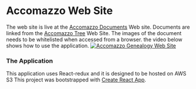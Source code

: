# Accomazzo Web Site
The web site is live at the [Accomazzo Documents](https://accomazzo-app.s3.amazonaws.com/index.html) Web site. 
Documents are linked from the [Accomazzo Tree](https://accomazzo-app.s3.amazonaws.com/tree/index.html) Web Site.
The images of the document needs to be whitelisted when accessed from a browser. the video below shows how to use the application.
[![Accomazzo Genealogy Web Site](http://img.youtube.com/vi/PJEN77-Qv8E/0.jpg)](http://www.youtube.com/watch?v=PJEN77-Qv8E)

### The Application
This application uses  React-redux and it is designed to be hosted on AWS S3
This project was bootstrapped with [Create React App](https://github.com/facebook/create-react-app).
